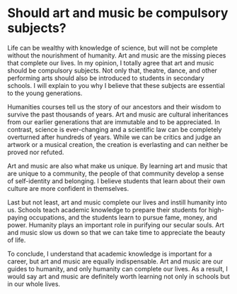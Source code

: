 # Should art and music be compulsory subjects?

Life can be wealthy with knowledge of science, but will not be complete without the nourishment of humanity. Art and music are the missing pieces that complete our lives. In my opinion, I totally agree that art and music should be compulsory subjects. Not only that, theatre, dance, and other performing arts should also be introduced to students in secondary schools. I will explain to you why I believe that these subjects are essential to the young generations.

Humanities courses tell us the story of our ancestors and their wisdom to survive the past thousands of years. Art and music are cultural inheritances from our earlier generations that are immutable and to be appreciated. In contrast, science is ever-changing and a scientific law can be completely overturned after hundreds of years. While we can be critics and judge an artwork or a musical creation, the creation is everlasting and can neither be proved nor refuted. 

Art and music are also what make us unique. By learning art and music that are unique to a community, the people of that community develop a sense of self-identity and belonging. I believe students that learn about their own culture are more confident in themselves.

Last but not least, art and music complete our lives and instill humanity into us. Schools teach academic knowledge to prepare their students for high-paying occupations, and the students learn to pursue fame, money, and power. Humanity plays an important role in purifying our secular souls. Art and music slow us down so that we can take time to appreciate the beauty of life.

To conclude, I understand that academic knowledge is important for a career, but art and music are equally indispensable. Art and music are our guides to humanity, and only humanity can complete our lives. As a result, I would say art and music are definitely worth learning not only in schools but in our whole lives.
